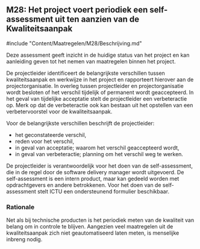 ## M28: Het project voert periodiek een self-assessment uit ten aanzien van de Kwaliteitsaanpak

#include "Content/Maatregelen/M28/Beschrijving.md"

Deze assessment geeft inzicht in de huidige status van het project en kan aanleiding geven tot het nemen van maatregelen binnen het project.

De projectleider identificeert de belangrijkste verschillen tussen kwaliteitsaanpak en werkwijze in het project en rapporteert hierover aan de projectorganisatie. In overleg tussen projectleider en projectorganisatie wordt besloten of het verschil tijdelijk of permanent wordt geaccepteerd. In het geval van tijdelijke acceptatie stelt de projectleider een verbeteractie op. Merk op dat de verbeteractie ook kan bestaan uit het opstellen van een verbetervoorstel voor de kwaliteitsaanpak.

Voor de belangrijkste verschillen beschrijft de projectleider:

- het geconstateerde verschil,
- reden voor het verschil,
- in geval van acceptatie; waarom het verschil geaccepteerd wordt,
- in geval van verbeteractie; planning om het verschil weg te werken.

De projectleider is verantwoordelijk voor het doen van de self-assessment, die in de regel door de software delivery manager wordt uitgevoerd. De self-assessment is een intern product, maar kan gedeeld worden met opdrachtgevers en andere betrokkenen. Voor het doen van de self-assessment stelt ICTU een ondersteunend formulier beschikbaar.

### Rationale

Net als bij technische producten is het periodiek meten van de kwaliteit van belang om in controle te blijven. Aangezien veel maatregelen uit de kwaliteitsaanpak zich niet geautomatiseerd laten meten, is menselijke inbreng nodig.
